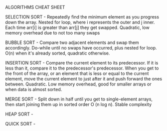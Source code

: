 ALGORITHMS CHEAT SHEET

SELECTION SORT - 
Repeatedly find the minimum element as you progress down the array. Nested for loop, where i represents the outer and j inner. Each time arr[i] is greater than arr[j] they get swapped.
Quadratic, low memory overhead due to not too many swaps

BUBBLE SORT -
Compare two adjacent elements and swap them accordingly. Do-while until no swaps have occurred, plus nested for loop.
O(n) when it's already sorted, quadratic otherwise.

INSERTION SORT -
Compare the current element to its predecessor. If it is less than it, compare it to the predecessor's predecessor. When you get to the front of the array, or an element that is less or equal to the current element, move the current element to just after it and push forward the ones between.
Quadratic. Low memory overhead, good for smaller arrays or when data is almost sorted.

MERGE SORT -
Split down in half until you get to single-element arrays, then start joining them up in sorted order
O (n log n). Stable complexity

HEAP SORT -

QUICK SORT - 
